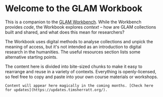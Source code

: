 # Welcome to the GLAM Workbook

This is a companion to the [GLAM Workbench](https://glam-workbench.net/). While the Workbench provides *code*, the Workbook explores *context* – how are GLAM collections built and shared, and what does this mean for researchers? 

The Workbook uses digital methods to analyse collections and unpick the meaning of access, but it's not intended as an introduction to digital research in the humanities. The useful resources section lists some alternative starting points.

The content here is divided into bite-sized chunks to make it easy to rearrange and reuse in a variety of contexts. Everything is openly-licensed, so feel free to copy and paste into your own course materials or workshops.

```{admonition} UNDER CONSTRUCTION
Content will appear here magically in the coming months. [Check here for updates](https://updates.timsherratt.org/).
```

```{tableofcontents}
```
